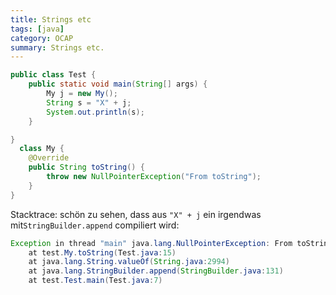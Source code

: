 ```yaml
---
title: Strings etc
tags: [java]
category: OCAP
summary: Strings etc.
---
```


~~~java
public class Test {
	public static void main(String[] args) {
		My j = new My();
		String s = "X" + j;
		System.out.println(s);
	}

}
  class My {
	@Override
	public String toString() {
		throw new NullPointerException("From toString");
	}
}
~~~

Stacktrace: schön zu sehen, dass aus `"X" + j` ein irgendwas mit`StringBuilder.append` compiliert wird:

~~~java
Exception in thread "main" java.lang.NullPointerException: From toString
	at test.My.toString(Test.java:15)
	at java.lang.String.valueOf(String.java:2994)
	at java.lang.StringBuilder.append(StringBuilder.java:131)
	at test.Test.main(Test.java:7)
~~~
